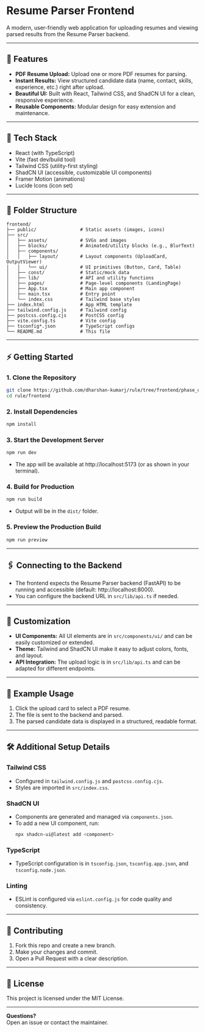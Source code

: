 # Resume Parser Frontend

A modern, user-friendly web application for uploading resumes and viewing parsed results from the Resume Parser backend.

---

## 🚀 Features

- **PDF Resume Upload:** Upload one or more PDF resumes for parsing.
- **Instant Results:** View structured candidate data (name, contact, skills, experience, etc.) right after upload.
- **Beautiful UI:** Built with React, Tailwind CSS, and ShadCN UI for a clean, responsive experience.
- **Reusable Components:** Modular design for easy extension and maintenance.

---

## 🧰 Tech Stack

- React (with TypeScript)
- Vite (fast dev/build tool)
- Tailwind CSS (utility-first styling)
- ShadCN UI (accessible, customizable UI components)
- Framer Motion (animations)
- Lucide Icons (icon set)

---

## 📁 Folder Structure

```
frontend/
├── public/                # Static assets (images, icons)
├── src/
│   ├── assets/            # SVGs and images
│   ├── blocks/            # Animated/utility blocks (e.g., BlurText)
│   ├── components/
│   │   ├── layout/        # Layout components (UploadCard, OutputViewer)
│   │   └── ui/            # UI primitives (Button, Card, Table)
│   ├── const/             # Static/mock data
│   ├── lib/               # API and utility functions
│   ├── pages/             # Page-level components (LandingPage)
│   ├── App.tsx            # Main app component
│   ├── main.tsx           # Entry point
│   └── index.css          # Tailwind base styles
├── index.html             # App HTML template
├── tailwind.config.js     # Tailwind config
├── postcss.config.cjs     # PostCSS config
├── vite.config.ts         # Vite config
├── tsconfig*.json         # TypeScript configs
└── README.md              # This file
```

---

## ⚡ Getting Started

### 1. Clone the Repository

```bash
git clone https://github.com/dharshan-kumarj/rule/tree/frontend/phase_oneAPi_integration
cd rule/frontend
```

### 2. Install Dependencies

```bash
npm install
```

### 3. Start the Development Server

```bash
npm run dev
```

- The app will be available at http://localhost:5173 (or as shown in your terminal).

### 4. Build for Production

```bash
npm run build
```

- Output will be in the `dist/` folder.

### 5. Preview the Production Build

```bash
npm run preview
```

---

## 🖇️ Connecting to the Backend

- The frontend expects the Resume Parser backend (FastAPI) to be running and accessible (default: http://localhost:8000).
- You can configure the backend URL in `src/lib/api.ts` if needed.

---

## 🧩 Customization

- **UI Components:** All UI elements are in `src/components/ui/` and can be easily customized or extended.
- **Theme:** Tailwind and ShadCN UI make it easy to adjust colors, fonts, and layout.
- **API Integration:** The upload logic is in `src/lib/api.ts` and can be adapted for different endpoints.

---

## 📝 Example Usage

1. Click the upload card to select a PDF resume.
2. The file is sent to the backend and parsed.
3. The parsed candidate data is displayed in a structured, readable format.

---

## 🛠️ Additional Setup Details

### Tailwind CSS
- Configured in `tailwind.config.js` and `postcss.config.cjs`.
- Styles are imported in `src/index.css`.

### ShadCN UI
- Components are generated and managed via `components.json`.
- To add a new UI component, run:
  ```bash
  npx shadcn-ui@latest add <component>
  ```

### TypeScript
- TypeScript configuration is in `tsconfig.json`, `tsconfig.app.json`, and `tsconfig.node.json`.

### Linting
- ESLint is configured via `eslint.config.js` for code quality and consistency.

---

## 🤝 Contributing

1. Fork this repo and create a new branch.
2. Make your changes and commit.
3. Open a Pull Request with a clear description.

---

## 📄 License

This project is licensed under the MIT License.

---

**Questions?**  
Open an issue or contact the maintainer.
